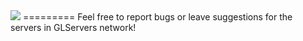 <img src="http://gldesert.com/forums/images/Seamus/misc/logo.png">
=========
Feel free to report bugs or leave suggestions for the servers in GLServers network!
